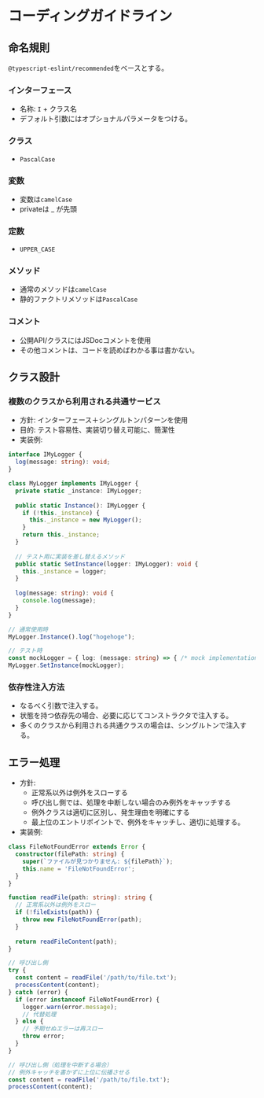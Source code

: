 # コーディングガイドライン

## 命名規則
`@typescript-eslint/recommended`をベースとする。

### インターフェース
- 名称: `I` + クラス名
- デフォルト引数にはオプショナルパラメータをつける。

### クラス
- `PascalCase`

### 変数
- 変数は`camelCase`
- privateは _ が先頭

### 定数
- `UPPER_CASE`

### メソッド
- 通常のメソッドは`camelCase`
- 静的ファクトリメソッドは`PascalCase`

### コメント
- 公開API/クラスにはJSDocコメントを使用
- その他コメントは、コードを読めばわかる事は書かない。

## クラス設計

### 複数のクラスから利用される共通サービス
- 方針: インターフェース＋シングルトンパターンを使用
- 目的: テスト容易性、実装切り替え可能に、簡潔性
- 実装例:

```typescript
interface IMyLogger {
  log(message: string): void;
}

class MyLogger implements IMyLogger {
  private static _instance: IMyLogger;
  
  public static Instance(): IMyLogger {
    if (!this._instance) {
      this._instance = new MyLogger();
    }
    return this._instance;
  }
  
  // テスト用に実装を差し替えるメソッド
  public static SetInstance(logger: IMyLogger): void {
    this._instance = logger;
  }
  
  log(message: string): void {
    console.log(message);
  }
}

// 通常使用時
MyLogger.Instance().log("hogehoge");

// テスト時
const mockLogger = { log: (message: string) => { /* mock implementation */ } };
MyLogger.SetInstance(mockLogger);
```

### 依存性注入方法
- なるべく引数で注入する。
- 状態を持つ依存先の場合、必要に応じてコンストラクタで注入する。
- 多くのクラスから利用される共通クラスの場合は、シングルトンで注入する。

## エラー処理
- 方針:
  - 正常系以外は例外をスローする
  - 呼び出し側では、処理を中断しない場合のみ例外をキャッチする
  - 例外クラスは適切に区別し、発生理由を明確にする
  - 最上位のエントリポイントで、例外をキャッチし、適切に処理する。
- 実装例:

```typescript
class FileNotFoundError extends Error {
  constructor(filePath: string) {
    super(`ファイルが見つかりません: ${filePath}`);
    this.name = 'FileNotFoundError';
  }
}

function readFile(path: string): string {
  // 正常系以外は例外をスロー
  if (!fileExists(path)) {
    throw new FileNotFoundError(path);
  }
  
  return readFileContent(path);
}

// 呼び出し側 
try {
  const content = readFile('/path/to/file.txt');
  processContent(content);
} catch (error) {
  if (error instanceof FileNotFoundError) {
    logger.warn(error.message);
    // 代替処理
  } else {
    // 予期せぬエラーは再スロー
    throw error;
  }
}

// 呼び出し側（処理を中断する場合）
// 例外キャッチを書かずに上位に伝播させる
const content = readFile('/path/to/file.txt');
processContent(content);

```